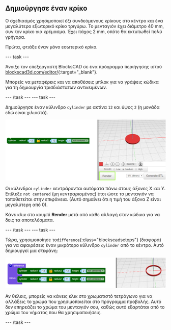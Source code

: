 ## Δημιούργησε έναν κρίκο

Ο σχεδιασμός χρησιμοποιεί έξι συνδεόμενους κρίκους στο κέντρο και ένα μεγαλύτερο εξωτερικό κρίκο τριγύρω. Το μενταγιόν έχει διάμετρο 40 mm, συν τον κρίκο για κρέμασμα. Έχει πάχος 2 mm, οπότε θα εκτυπωθεί πολύ γρήγορα.

Πρώτα, φτιάξε έναν μόνο εσωτερικό κρίκο.

--- task ---

Άνοιξε τον επεξεργαστή BlocksCAD σε ένα πρόγραμμα περιήγησης ιστού [blockscad3d.com/editor/](https://www.blockscad3d.com/editor/){:target="_blank"}.

Μπορείς να μεταφέρεις και να αποθέσεις μπλοκ για να γράψεις κώδικα για τη δημιουργία τρισδιάστατων αντικειμένων.

--- /task --- --- task ---

Δημιούργησε έναν κύλινδρο `cylinder` με ακτίνα `12` και ύψος `2` (η μονάδα εδώ είναι χιλιοστά).

![στιγμιότυπο οθόνης](images/pendant-cylinder.png)

Οι κύλινδροι `cylinder` κεντράρονται αυτόματα πάνω στους άξονες Χ και Υ. Επίλεξε `not centered` (μη κεντραρισμένος) έτσι ώστε το μενταγιόν να τοποθετείται στην επιφάνεια. (Αυτό σημαίνει ότι η τιμή του άξονα Ζ είναι μεγαλύτερη από 0).

Κάνε κλικ στο κουμπί **Render** μετά από κάθε αλλαγή στον κώδικα για να δεις τα αποτελέσματα.

--- /task --- --- task ---

Τώρα, χρησιμοποίησε το`difference`{:class="blockscadsetops"} (διαφορά) για να αφαιρέσεις έναν μικρότερο κύλινδρο `cylinder` από το κέντρο. Αυτό δημιουργεί μια στεφάνη:

![στιγμιότυπο οθόνης](images/pendant-hoop.png)

Αν θέλεις, μπορείς να κάνεις κλικ στο χρωματιστό τετράγωνο για να αλλάξεις το χρώμα που χρησιμοποιείται στο πρόγραμμα προβολής. Αυτό δεν επηρεάζει το χρώμα του μενταγιόν σου, καθώς αυτό εξαρτάται από το χρώμα του νήματος που θα χρησιμοποιήσεις.

--- /task ---
	
	
